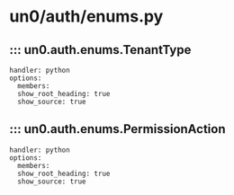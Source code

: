 # un0/auth/enums.py

## ::: un0.auth.enums.TenantType

    handler: python
    options:
      members:
      show_root_heading: true
      show_source: true
  
## ::: un0.auth.enums.PermissionAction

    handler: python
    options:
      members:
      show_root_heading: true
      show_source: true
